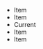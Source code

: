 <ul class="m-nav">
    <li><a>Item</a></li>
    <li><a>Item</a></li>
    <li class="z-crt"><a>Current</a></li>
    <li><a>Item</a></li>
    <li><span>Item</span></li>
</ul>